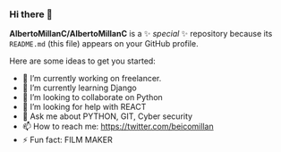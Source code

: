 ### Hi there 👋


**AlbertoMillanC/AlbertoMillanC** is a ✨ _special_ ✨ repository because its `README.md` (this file) appears on your GitHub profile.

Here are some ideas to get you started:

- 🔭 I’m currently working on  freelancer.
- 🌱 I’m currently learning Django
- 👯 I’m looking to collaborate on Python
- 🤔 I’m looking for help with REACT
- 💬 Ask me about PYTHON, GIT, Cyber security
- 📫 How to reach me: https://twitter.com/beicomillan
- ⚡ Fun fact: FILM MAKER

